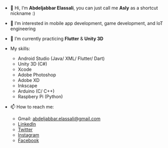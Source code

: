 - 👋 Hi, I’m **Abdeljabbar Elassali**, you can just call me **Asly** as a shortcut nickname :)
- 👀 I’m interested in mobile app development, game development, and IoT engineering
- 🌱 I’m currently practicing **Flutter** & **Unity 3D**
- My skills:
  - Android Studio (Java/ XML/ Flutter/ Dart)
  - Unity 3D (C#)
  - Xcode
  - Adobe Photoshop
  - Adobe XD
  - Inkscape
  - Arduino (C/ C++)
  - Raspbery Pi (Python)
  
- 📫 How to reach me:
  - Gmail: abdeljabbar.elassali@gmail.com
  - <a href="linkedin.com/in/sh186752" target="_blank">LinkedIn</a>
  - <a href="twitter.com/asly_97" target="_blank">Twitter</a>
  - <a href="instagram.com/asly_97" target="_blank">Instagram</a>
  - <a href="facebook.com/asly1997" target="_blank">Facebook</a>

<!---
asly-97/asly-97 is a ✨ special ✨ repository because its `README.md` (this file) appears on your GitHub profile.
You can click the Preview link to take a look at your changes.
--->
